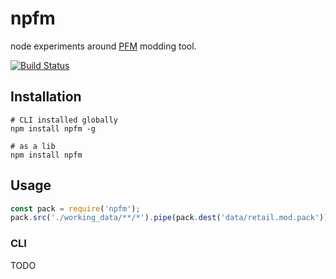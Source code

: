 # npfm

node experiments around [PFM](https://sourceforge.net/projects/packfilemanager/) modding tool.

[![Build Status](https://travis-ci.org/mklabs/twmods.svg?branch=npfm)](https://travis-ci.org/mklabs/twmods)

## Installation

    # CLI installed globally
    npm install npfm -g

    # as a lib
    npm install npfm

## Usage

```js
const pack = require('npfm');
pack.src('./working_data/**/*').pipe(pack.dest('data/retail.mod.pack'));
```

### CLI

TODO
